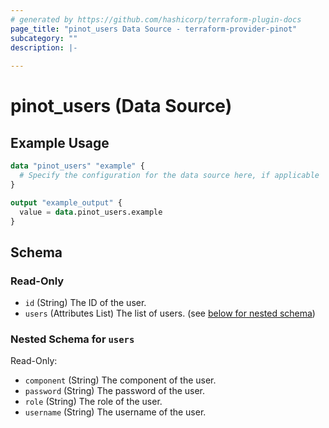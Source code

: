 ```yaml
---
# generated by https://github.com/hashicorp/terraform-plugin-docs
page_title: "pinot_users Data Source - terraform-provider-pinot"
subcategory: ""
description: |-
  
---
```


# pinot_users (Data Source)



## Example Usage

```terraform
data "pinot_users" "example" {
  # Specify the configuration for the data source here, if applicable
}

output "example_output" {
  value = data.pinot_users.example
}
```

<!-- schema generated by tfplugindocs -->
## Schema

### Read-Only

- `id` (String) The ID of the user.
- `users` (Attributes List) The list of users. (see [below for nested schema](#nestedatt--users))

<a id="nestedatt--users"></a>
### Nested Schema for `users`

Read-Only:

- `component` (String) The component of the user.
- `password` (String) The password of the user.
- `role` (String) The role of the user.
- `username` (String) The username of the user.
